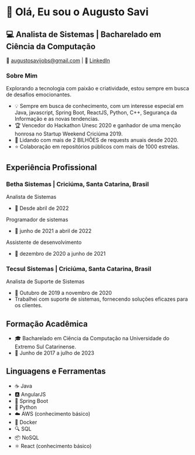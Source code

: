 # 👋 Olá, Eu sou o Augusto Savi

## 💻 Analista de Sistemas | Bacharelado em Ciência da Computação

📧 augustosavijobs@gmail.com | 💼 [LinkedIn](https://www.linkedin.com/in/augustosavi)

### Sobre Mim

Explorando a tecnologia com paixão e criatividade, estou sempre em busca de desafios emocionantes.

- 💡 Sempre em busca de conhecimento, com um interesse especial em Java, javascript, Spring Boot, ReactJS, Python, C++, Segurança da Informação e as novas tendencias.
- 🏆 Vencedor do Hackathon Unesc 2020 e ganhador de uma menção honrosa no Startup Weekend Criciúma 2019.
- 🚀 Lidando com mais de 2 BILHÕES de requests anuais desde 2020.
- ⭐️ Colaboração em repositórios públicos com mais de 1000 estrelas.

## Experiência Profissional

### Betha Sistemas | Criciúma, Santa Catarina, Brasil
Analista de Sistemas
- 📅 Desde abril de 2022

Programador de sistemas
- 📅  junho de 2021 a abril de 2022

Assistente de desenvolvimento
- 📅  dezembro de 2020 a junho de 2021

### Tecsul Sistemas | Criciúma, Santa Catarina, Brasil
Analista de Suporte de Sistemas
- 📅 Outubro de 2019 a novembro de 2020
- Trabalhei com suporte de sistemas, fornecendo soluções eficazes para os clientes.

## Formação Acadêmica

- 🎓 Bacharelado em Ciência da Computação na Universidade do Extremo Sul Catarinense.
- 📆 Junho de 2017 a julho de 2023

## Linguagens e Ferramentas

- ☕ Java
- 🅰️ AngularJS
- 🌱 Spring Boot
- 🐍 Python
- ☁️ AWS (conhecimento básico)
- 🐳 Docker
- 🔍 SQL
- 📦 NoSQL
- ⚛️ React (conhecimento básico)
